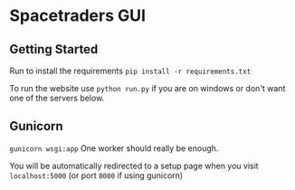 # Spacetraders GUI
## Getting Started
Run to install the requirements
`pip install -r requirements.txt`

To run the website use `python run.py` if you are on windows
or don't want one of the servers below.

## Gunicorn
`gunicorn wsgi:app`
One worker should really be enough.

You will be automatically redirected to a setup page when you visit `localhost:5000` (or port `8000` if using gunicorn)
